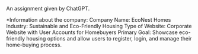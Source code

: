 An assignment given by ChatGPT.

*Information about the company:
  Company Name: EcoNest Homes
  Industry: Sustainable and Eco-Friendly Housing
  Type of Website: Corporate Website with User Accounts for Homebuyers
  Primary Goal: Showcase eco-friendly housing options and allow users to register, login, and manage their home-buying process.
